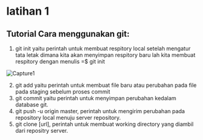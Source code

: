 # latihan 1
## Tutorial Cara menggunakan git:
1. git init yaitu perintah untuk membuat respitory local
setelah mengatur tata letak dimana kita akan menyimpan respitory baru lah kita membuat respitory dengan menulis =$ git init

![Capture1](C:/Users/user/Desktop/New%20folder/Capture1.PNG)

2. git add yaitu perintah untuk membuat file baru atau perubahan pada file pada staging sebelum proses commit 
3. git commit yaitu perintah untuk menyimpan perubahan kedalam database git.
4. git push -u origin master, perintah untuk mengirim perubahan pada repository local menuju server repository.
5. git clone [url], perintah untuk membuat working directory yang diambil dari repositry server.


